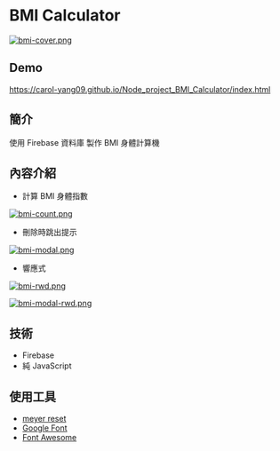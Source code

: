 # BMI Calculator

[![bmi-cover.png](https://i.postimg.cc/J4TvX8c1/bmi-cover.png)](https://postimg.cc/TpDt8Z4S)

## Demo

https://carol-yang09.github.io/Node_project_BMI_Calculator/index.html

## 簡介

使用 Firebase 資料庫 製作 BMI 身體計算機

## 內容介紹

* 計算 BMI 身體指數

[![bmi-count.png](https://i.postimg.cc/HLbLSDMF/bmi-count.png)](https://postimg.cc/94FVMkJB)

* 刪除時跳出提示

[![bmi-modal.png](https://i.postimg.cc/Z52QfLM2/bmi-modal.png)](https://postimg.cc/jD6v2yK4)

* 響應式

[![bmi-rwd.png](https://i.postimg.cc/nh6k4pF7/bmi-rwd.png)](https://postimg.cc/ZWxpZkyK)

[![bmi-modal-rwd.png](https://i.postimg.cc/W1D8qhvT/bmi-modal-rwd.png)](https://postimg.cc/JsLZ9702)

## 技術
* Firebase
* 純 JavaScript

## 使用工具

* [meyer reset](https://meyerweb.com/eric/tools/css/reset/)
* [Google Font](https://fonts.google.com/)
* [Font Awesome ](https://fontawesome.com/)
